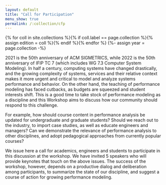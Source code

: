 ```yaml
---
layout: default
title: "Call for Participation"
menu_show: true
permalink: /:collection/cfp
---
```

{% for coll in site.collections %}{% if coll.label == page.collection %}{% assign edition = coll %}{% endif %}{% endfor %} {%- assign year = page.collection -%}

2021 is the 50th anniversary of ACM SIGMETRICS, while 2022 is the 50th anniversary of IFIP TC 7 (which includes WG 7.3 Computer System Modeling). In half a century, computing systems have changed drastically, and the growing complexity of systems, services and their relative context makes it more urgent and critical to model and analyze systems performance and behavior. On the other hand, the teaching of performance modeling has faced cutbacks, as budgets are squeezed and student interests shift. This is a good time to take stock of performance modeling as a discipline and this Workshop aims to discuss how our community should respond to this challenge.

For example, how should course content in performance analysis be updated for undergraduate and graduate students? Should we reach out to the industry, to import case studies, as well as educate engineers and managers? Can we demonstrate the relevance of performance analysis to other disciplines, and adopt pedagogical approaches from currently popular courses?

We issue here a call for academics, engineers and students to participate in this discussion at the workshop. We have invited 5 speakers who will provide keynotes that touch on the above issues. The success of the workshop, however, depends on a productive dialog and deliberation among participants, to summarize the state of our discipline, and suggest a course of action for growing performance modeling.

